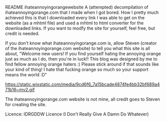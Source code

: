 README
ihateannoyingorangewebsite
A (attempted) decompilation of ihateannoyingorange.com that I made when I got bored. How I pretty much achieved this is that I downloaded every link I was able to get on the website (as a mhtml file) and used a mhtml to html converter for the downloaded links. If you want to modfy the site for yourself, feel free, but credit is needed.

If you don't know what ihateannoyingorange.com is, allow Steven (creator of the ihateannoyingorange.com website) to tell you what this site is all about, "Welcome new users! If you find yourself hating the annoying orange just as much as I do, then you're in luck!! This blog was designed by me to find fellow annoying orange haters :) Please stick around if that sounds like your kind of thing! I hate that fucking orange so much so your support means the world :D"

https://static.wixstatic.com/media/9cd6f6_7a15bcade4874fe4bb32bf689a471b16~mv2.gif

The ihateannoyingorange.com website is not mine, all credit goes to Steven for creating the site.



Licence: IDRGDDW Licence (I Don't Really Give A Damn Do Whatever)


